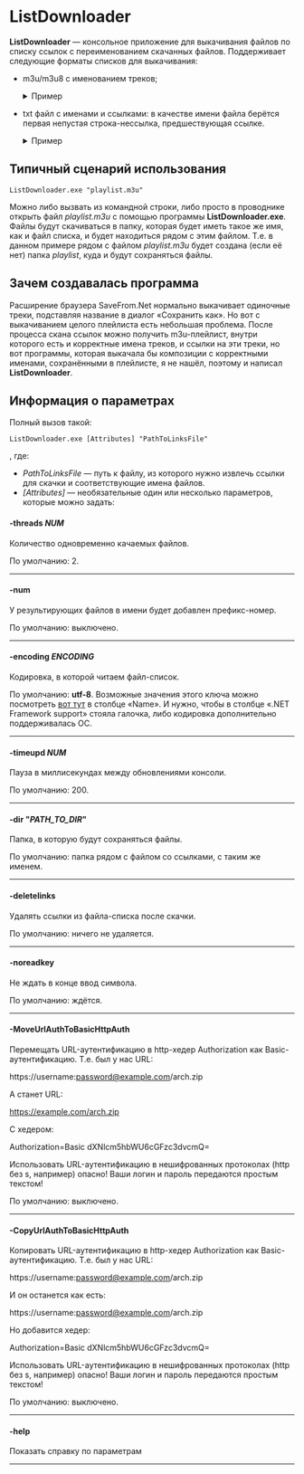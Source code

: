 # ListDownloader
**ListDownloader** — консольное приложение для выкачивания файлов по списку ссылок с переименованием скачанных файлов. Поддерживает следующие форматы списков для выкачивания:
- m3u/m3u8 с именованием треков;
  <details><summary>Пример</summary>
  <p>
    
    **playlist.m3u:**
    ```
    #EXTM3U
    #EXTINF:-1,Чайковский - Симфония №4
    https://example.com/123/456/789/1011.mp3
    #EXTINF:-1,Smile.dk - Doki doki
    https://example.net/s/333/444/0bba235f.mp3
    #EXTINF:-1,Марина Лаврова - За поворотом
    https://example.com/000/song.mp3
    ```
    
    Файлы в папке **playlist** после вызова `ListDownloader.exe "playlist.m3u"`:
    ```
    Чайковский - Симфония №4.mp3
    Smile.dk - Doki doki.mp3
    Марина Лаврова - За поворотом.mp3
    ```
    
  </p>
  </details>

- txt файл с именами и ссылками: в качестве имени файла берётся первая непустая строка-нессылка, предшествующая ссылке.
  <details><summary>Пример</summary>
  <p>
    
    **links.txt:**
    ```
    Чайковский - Симфония №4
    https://example.com/123/456/789/1011.mp3
    Фотография Москвы
    https://example.com/00000/000001/00001.jpg
    ListDownloader_1.0.3
    https://github.com/multiprogramm/ListDownloader/releases/download/1.0.3/ListDownloader.exe
    ```
    
    Файлы в папке **links** после вызова `ListDownloader.exe "links.txt"`:
    ```
    Чайковский - Симфония №4.mp3
    Фотография Москвы.jpg
    ListDownloader_1.0.3.exe
    ```
    
  </p>
  </details>


## Типичный сценарий использования
```Batchfile
ListDownloader.exe "playlist.m3u"
```
Можно либо вызвать из командной строки, либо просто в проводнике открыть файл *playlist.m3u* с помощью программы **ListDownloader.exe**. Файлы будут скачиваться в папку, которая будет иметь такое же имя, как и файл списка, и будет находиться рядом с этим файлом. Т.е. в данном примере рядом с файлом *playlist.m3u* будет создана (если её нет) папка *playlist*, куда и будут сохраняться файлы.


## Зачем создавалась программа
Расширение браузера SaveFrom.Net нормально выкачивает одиночные треки, подставляя название в диалог «Сохранить как». Но вот с выкачиванием целого плейлиста есть небольшая проблема. После процесса скана ссылок можно получить m3u-плейлист, внутри которого есть и корректные имена треков, и ссылки на эти треки, но вот программы, которая выкачала бы композиции с корректными именами, сохранёнными в плейлисте, я не нашёл, поэтому и написал **ListDownloader**.


## Информация о параметрах
Полный вызов такой:
```Batchfile
ListDownloader.exe [Attributes] "PathToLinksFile"
```
, где:
- *PathToLinksFile* — путь к файлу, из которого нужно извлечь ссылки для скачки и соответствующие имена файлов.
- *[Attributes]* — необязательные один или несколько параметров, которые можно задать:

#### -threads *NUM*
Количество одновременно качаемых файлов.
    
По умолчанию: 2.

---

#### -num
У результирующих файлов в имени будет добавлен префикс-номер.

По умолчанию: выключено.

---


#### -encoding *ENCODING*
Кодировка, в которой читаем файл-список.

По умолчанию: **utf-8**.
Возможные значения этого ключа можно посмотреть [вот тут](https://docs.microsoft.com/en-us/dotnet/api/system.text.encoding?view=netframework-4.5.2#list-of-encodings) в столбце «Name». И нужно, чтобы в столбце «.NET Framework support» стояла галочка, либо кодировка дополнительно поддерживалась ОС.

---


#### -timeupd *NUM*
Пауза в миллисекундах между обновлениями консоли.

По умолчанию: 200.

---


#### -dir "*PATH_TO_DIR*"
Папка, в которую будут сохраняться файлы.

По умолчанию: папка рядом с файлом со ссылками, с таким же именем.

---


#### -deletelinks
Удалять ссылки из файла-списка после скачки.

По умолчанию: ничего не удаляется.

---


#### -noreadkey
Не ждать в конце ввод символа.

По умолчанию: ждётся.

---


#### -MoveUrlAuthToBasicHttpAuth
Перемещать URL-аутентификацию в http-хедер Authorization как Basic-аутентификацию. Т.е. был у нас URL:

https://username:password@example.com/arch.zip

А станет URL:

https://example.com/arch.zip

С хедером:

Authorization=Basic dXNlcm5hbWU6cGFzc3dvcmQ=

Использовать URL-аутентификацию в нешифрованных протоколах (http без s, например) опасно! Ваши логин и пароль передаются простым текстом!

По умолчанию: выключено.

---


#### -CopyUrlAuthToBasicHttpAuth
Копировать URL-аутентификацию в http-хедер Authorization как Basic-аутентификацию. Т.е. был у нас URL:

https://username:password@example.com/arch.zip

И он останется как есть:

https://username:password@example.com/arch.zip

Но добавится хедер:

Authorization=Basic dXNlcm5hbWU6cGFzc3dvcmQ=

Использовать URL-аутентификацию в нешифрованных протоколах (http без s, например) опасно! Ваши логин и пароль передаются простым текстом!

По умолчанию: выключено.

---


#### -help
Показать справку по параметрам

---
